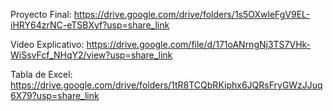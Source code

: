 Proyecto Final: https://drive.google.com/drive/folders/1s5OXwleFgV9EL-iHRY64zrNC-eTSBXyf?usp=share_link


Video Explicativo: https://drive.google.com/file/d/171oANrngNj3TS7VHk-WiSsvFcf_NHqY2/view?usp=share_link


Tabla de Excel: https://drive.google.com/drive/folders/1tR8TCQbRKiphx6JQRsFryGWzJJuq6X79?usp=share_link
